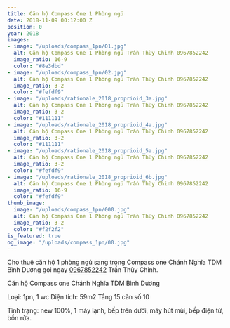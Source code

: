 ```yaml
---
title: Căn hộ Compass One 1 Phòng ngủ
date: 2018-11-09 00:12:00 Z
position: 0
year: 2018
images:
- image: "/uploads/compass_1pn/01.jpg"
  alt: Căn hộ Compass One 1 Phòng ngủ Trần Thùy Chinh 0967852242
  image_ratio: 16-9
  color: "#8e3dbd"
- image: "/uploads/compass_1pn/02.jpg"
  alt: Căn hộ Compass One 1 Phòng ngủ Trần Thùy Chinh 0967852242
  image_ratio: 3-2
  color: "#fefdf9"
- image: "/uploads/rationale_2018_proprioid_3a.jpg"
  alt: Căn hộ Compass One 1 Phòng ngủ Trần Thùy Chinh 0967852242
  image_ratio: 3-2
  color: "#111111"
- image: "/uploads/rationale_2018_proprioid_4a.jpg"
  alt: Căn hộ Compass One 1 Phòng ngủ Trần Thùy Chinh 0967852242
  image_ratio: 3-2
  color: "#111111"
- image: "/uploads/rationale_2018_proprioid_5a.jpg"
  alt: Căn hộ Compass One 1 Phòng ngủ Trần Thùy Chinh 0967852242
  image_ratio: 3-2
  color: "#fefdf9"
- image: "/uploads/rationale_2018_proprioid_6b.jpg"
  alt: Căn hộ Compass One 1 Phòng ngủ Trần Thùy Chinh 0967852242
  image_ratio: 16-9
  color: "#fefdf9"
thumb_image:
  image: "/uploads/compass_1pn/000.jpg"
  alt: Căn hộ Compass One 1 Phòng ngủ Trần Thùy Chinh 0967852242
  image_ratio: 3-2
  color: "#f2f2f2"
is_featured: true
og_image: "/uploads/compass_1pn/00.jpg"
---
```


Cho thuê căn hộ 1 phòng ngủ sang trọng Compass one Chánh Nghĩa TDM Bình Dương gọi ngay [0967852242](tel:0967852242) Trần Thùy Chinh.

Căn hộ Compass one Chánh Nghĩa TDM Bình Dương 

Loại: 1pn, 1 wc 
Diện tích: 59m2 Tầng 15 căn số 10

Tình trạng: new 100%, 1 máy lạnh, bếp trên dưới, máy hút mùi, bếp điện từ, bồn rửa.